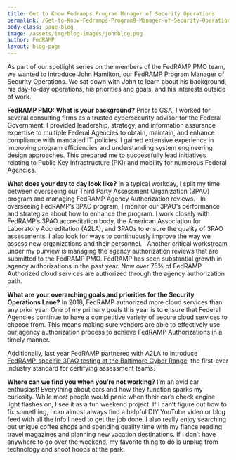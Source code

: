 ```yaml
---
title: Get to Know Fedramps Program Manager of Security Operations
permalink: /Get-to-Know-Fedramps-Program0-Manager-of-Security-Operations/
body-class: page-blog
image: /assets/img/blog-images/johnblog.png
author: FedRAMP
layout: blog-page
---
```

As part of our spotlight series on the members of the FedRAMP PMO team, we wanted to introduce John Hamilton, our FedRAMP Program Manager of Security Operations. We sat down with John to learn about his background, his day-to-day operations, his priorities and goals, and his interests outside of work. 

**FedRAMP PMO: What is your background?**
Prior to GSA, I worked for several consulting firms as a trusted cybersecurity advisor for the Federal Government. I provided leadership, strategy, and information assurance expertise to multiple Federal Agencies to obtain, maintain, and enhance compliance with mandated IT policies. I gained extensive experience in improving program efficiencies and understanding system engineering design approaches. This prepared me to successfully lead initiatives relating to Public Key Infrastructure (PKI) and mobility for numerous Federal Agencies.

**What does your day to day look like?**
In a typical workday, I split my time between overseeing our Third Party Assessment Organization (3PAO) program and managing FedRAMP Agency Authorization reviews. 
 
In overseeing FedRAMP’s 3PAO program, I monitor our 3PAO’s performance and strategize about how to enhance the program. I work closely with FedRAMP’s 3PAO accreditation body, the American Association for Laboratory Accreditation‎ (A2LA), and 3PAOs to ensure the quality of 3PAO assessments. I also look for ways to continuously improve the way we assess new organizations and their personnel. 
 
Another critical workstream under my purview is managing the agency authorization reviews that are submitted to the FedRAMP PMO. FedRAMP has seen substantial growth in agency authorizations in the past year. Now over 75% of FedRAMP Authorized cloud services are authorized through the agency authorization path. 

**What are your overarching goals and priorities for the Security Operations Lane?**
In 2018, FedRAMP authorized more cloud services than any prior year. One of my primary goals this year is to ensure that Federal Agencies continue to have a competitive variety of secure cloud services to choose from. This means making sure vendors are able to effectively use our agency authorization process to achieve FedRAMP Authorizations in a timely manner. 

Additionally, last year FedRAMP partnered with A2LA to introduce <a href="https://www.fedramp.gov/fedramp-updates-3pao-requirements/"> FedRAMP-specific 3PAO testing at the Baltimore Cyber Range</a>, the first-ever industry standard for certifying assessment teams. 

**Where can we find you when you’re not working?**
I’m an avid car enthusiast! Everything about cars and how they function sparks my curiosity. While most people would panic when their car’s check engine light flashes on, I see it as a fun weekend project. If I can’t figure out how to fix something, I can almost always find a helpful DIY YouTube video or blog feed with all the info I need to get the job done. I also really enjoy searching out unique coffee shops and spending quality time with my fiance reading travel magazines and planning new vacation destinations. If I don’t have anywhere to go over the weekend, my favorite thing to do is unplug from technology and shoot hoops at the park.
